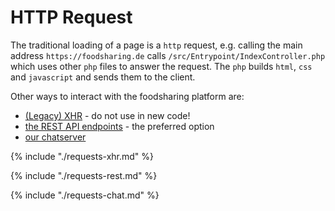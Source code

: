 # HTTP Request

The traditional loading of a page is a `http` request,
e.g. calling the main address `https://foodsharing.de` calls `/src/Entrypoint/IndexController.php`
which uses other `php` files to answer the request.
The `php` builds `html`, `css` and `javascript` and sends them to the client.

Other ways to interact with the foodsharing platform are:
- [(Legacy) XHR](#xhr) - do not use in new code!
- [the REST API endpoints](#rest-api) - the preferred option
- [our chatserver](#nodejs-for-messages)

{% include "./requests-xhr.md" %}

{% include "./requests-rest.md" %}

{% include "./requests-chat.md" %}
